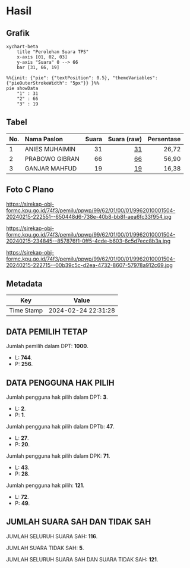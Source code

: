 # Hasil

## Grafik

```mermaid
xychart-beta
    title "Perolehan Suara TPS"
    x-axis [01, 02, 03]
    y-axis "Suara" 0 --> 66
    bar [31, 66, 19]
```

```mermaid
%%{init: {"pie": {"textPosition": 0.5}, "themeVariables": {"pieOuterStrokeWidth": "5px"}} }%%
pie showData
    "1" : 31
    "2" : 66
    "3" : 19
```

## Tabel

| No. | Nama Paslon    | Suara | Suara (raw) | Persentase |
|:--- |:-------------- | -----:| -----------:| ----------:|
| 1   | ANIES MUHAIMIN | 31    | [31][p-1]   | 26,72      |
| 2   | PRABOWO GIBRAN | 66    | [66][p-2]   | 56,90      |
| 3   | GANJAR MAHFUD  | 19    | [19][p-3]   | 16,38      |


[p-1]: https://github.com/gigit-pemilu/pemilu-2024-99-luar-negeri/blob/main/pilpres/hitung-suara/sub/99-luar-negeri/sub/62-kuala-lumpur-malaysia/sub/01-kuala-lumpur-malaysia/sub/0001-kuala-lumpur-malaysia/sub/504-tps-191/sub/paslon-1.txt
[p-2]: https://github.com/gigit-pemilu/pemilu-2024-99-luar-negeri/blob/main/pilpres/hitung-suara/sub/99-luar-negeri/sub/62-kuala-lumpur-malaysia/sub/01-kuala-lumpur-malaysia/sub/0001-kuala-lumpur-malaysia/sub/504-tps-191/sub/paslon-2.txt
[p-3]: https://github.com/gigit-pemilu/pemilu-2024-99-luar-negeri/blob/main/pilpres/hitung-suara/sub/99-luar-negeri/sub/62-kuala-lumpur-malaysia/sub/01-kuala-lumpur-malaysia/sub/0001-kuala-lumpur-malaysia/sub/504-tps-191/sub/paslon-3.txt

## Foto C Plano

https://sirekap-obj-formc.kpu.go.id/74f3/pemilu/ppwp/99/62/01/00/01/9962010001504-20240215-222551--650448d6-738e-40b8-bb8f-aea6fc33f954.jpg

https://sirekap-obj-formc.kpu.go.id/74f3/pemilu/ppwp/99/62/01/00/01/9962010001504-20240215-234845--857876f1-0ff5-4cde-b603-6c5d7ecc8b3a.jpg

https://sirekap-obj-formc.kpu.go.id/74f3/pemilu/ppwp/99/62/01/00/01/9962010001504-20240215-222715--00b39c5c-d2ea-4732-8607-57978a912c69.jpg


## Metadata

| Key        | Value               |
| ---------- | ------------------- |
| Time Stamp | 2024-02-24 22:31:28 |


## DATA PEMILIH TETAP

Jumlah pemilih dalam DPT: **1000**.
 * L: **744**.
 * P: **256**.

## DATA PENGGUNA HAK PILIH

Jumlah pengguna hak pilih dalam DPT: **3**.
 * L: **2**.
 * P: **1**.

Jumlah pengguna hak pilih dalam DPTb: **47**.
 * L: **27**.
 * P: **20**.

Jumlah pengguna hak pilih dalam DPK: **71**.
 * L: **43**.
 * P: **28**.

Jumlah pengguna hak pilih: **121**.
 * L: **72**.
 * P: **49**.

## JUMLAH SUARA SAH DAN TIDAK SAH

JUMLAH SELURUH SUARA SAH: **116**.

JUMLAH SUARA TIDAK SAH: **5**.

JUMLAH SELURUH SUARA SAH DAN SUARA TIDAK SAH: **121**.


